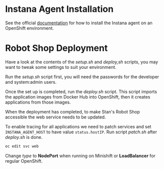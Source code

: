 # Instana Agent Installation

See the official [documentation](https://docs.instana.io/quick_start/agent_setup/container/openshift/) for how to install the Instana agent on an OpenShift environment.

# Robot Shop Deployment

Have a look at the contents of the *setup.sh* and *deploy,sh* scripts, you may want to tweak some settings to suit your environment.

Run the *setup.sh* script first, you will need the passwords for the developer and system:admin users.

Once the set up is completed, run the *deploy.sh* script. This script imports the application images from Docker Hub into OpenShift, then it creates applications from those images.

When the deployment has completed, to make Stan's Robot Shop accessible the web service needs to be updated.

To enable tracing for all applications we need to patch services and set `INSTANA_AGENT_HOST` to have value `status.hostIP`. Run script *patch.sh* after *deploy.sh* is done.

```bash
oc edit svc web
```

Change *type* to **NodePort** when running on Minishift or **LoadBalancer** for regular OpenShift.

